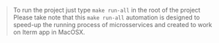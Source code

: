 > To run the project just type `make run-all` in the root of the project
> Please take note that this `make run-all` automation is designed to speed-up the running process of microsservices and created to work on Iterm app in MacOSX.
